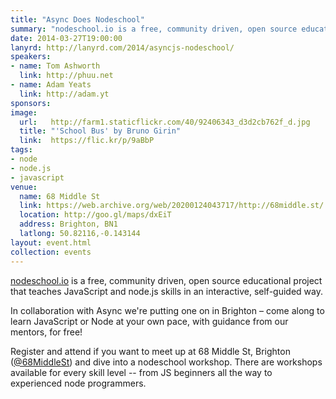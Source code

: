 ```yaml
---
title: "Async Does Nodeschool"
summary: "nodeschool.io is a free, community driven, open source educational project that teaches JavaScript and node.js skills in an interactive, self-guided way."
date: 2014-03-27T19:00:00
lanyrd: http://lanyrd.com/2014/asyncjs-nodeschool/
speakers:
- name: Tom Ashworth
  link: http://phuu.net
- name: Adam Yeats
  link: http://adam.yt
sponsors:
image:
  url:   http://farm1.staticflickr.com/40/92406343_d3d2cb762f_d.jpg
  title: "'School Bus' by Bruno Girin"
  link:  https://flic.kr/p/9aBbP
tags:
- node
- node.js
- javascript
venue:
  name: 68 Middle St
  link: https://web.archive.org/web/20200124043717/http://68middle.st/
  location: http://goo.gl/maps/dxEiT
  address: Brighton, BN1
  latlong: 50.82116,-0.143144
layout: event.html
collection: events
---
```


[nodeschool.io](http://nodeschool.io) is a free, community driven, open source educational project that teaches JavaScript and node.js skills in an interactive, self-guided way.

In collaboration with Async we're putting one on in Brighton – come along to learn JavaScript or Node at your own pace, with guidance from our mentors, for free!

Register and attend if you want to meet up at 68 Middle St, Brighton ([@68MiddleSt](http://twitter.com/68MiddleSt)) and dive into a nodeschool workshop. There are workshops available for every skill level -- from JS beginners all the way to experienced node programmers.

[markdown]: http://daringfireball.net/projects/markdown/syntax
